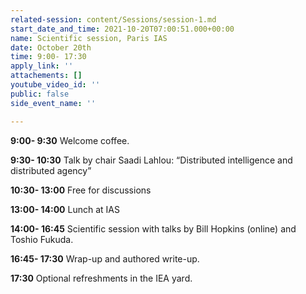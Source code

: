 ```yaml
---
related-session: content/Sessions/session-1.md
start_date_and_time: 2021-10-20T07:00:51.000+00:00
name: Scientific session, Paris IAS
date: October 20th
time: 9:00- 17:30
apply_link: ''
attachements: []
youtube_video_id: ''
public: false
side_event_name: ''

---
```

**9:00- 9:30** Welcome coffee.

**9:30- 10:30** Talk by chair Saadi Lahlou: “Distributed intelligence and distributed agency”

**10:30- 13:00** Free for discussions

**13:00- 14:00** Lunch at IAS

**14:00- 16:45** Scientific session with talks by Bill Hopkins (online) and Toshio Fukuda.

**16:45- 17:30** Wrap-up and authored write-up.

**17:30** Optional refreshments in the IEA yard.